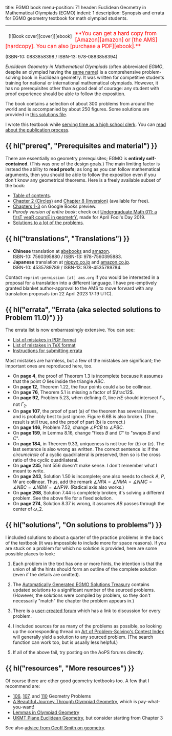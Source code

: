title: EGMO book
menu-position: 71
header: Euclidean Geometry in Mathematical Olympiads (EGMO)
indent: 1
description: Synopsis and errata for EGMO geometry textbook for math olympiad students.

---

<span style="float:left;padding:10px;">
[![Book cover][cover]][ebook]
</span>

<span style="color:red; font-size: 120%;">
**You can get a hard copy from [Amazon][amazon] or [the AMS][hardcopy].
You can also [purchase a PDF][ebook].**
</span>

(ISBN-10: 0883858398 / ISBN-13: 978-0883858394)

_Euclidean Geometry in Mathematical Olympiads_ (often abbreviated _EGMO_,
despite an olympiad having the [same name][girls])
is a comprehensive problem-solving book in Euclidean geometry.
It was written for competitive students training for national
or international mathematical olympiads.
However, it has no prerequisites other than a good deal of courage:
any student with proof experience
should be able to follow the exposition.

The book contains a selection of about 300 problems from around the world
and is accompanied by about 250 figures.
Some solutions are provided in [this solutions file][agest].

I wrote this textbook while
[serving time as a high school clerk][fillblank].
You can [read about the publication process][publishing].

## {{ hl("prereq", "Prerequisites and material") }}

There are essentially no geometry prerequisites;
EGMO is **entirely self-contained**.
(This was one of the design goals.)
The main limiting factor is instead the ability to **read proofs**;
as long as you can follow mathematical arguments,
then you should be able to follow the exposition
even if you don't know any geometrical theorems.
Here is a freely available subset of the book:

- [Table of contents][toc].
- [Chapter 2 (Circles)][egmo2] and [Chapter 8 (Inversion)][egmo8]
  (available for free).
- [Chapters 1-3][googlebook] on Google Books preview.
- _Parody version of entire book_: check out
  [Undergraduate Math 011: a firsT yeaR coursE in geometrY](textbooks/tr011ey.pdf),
  made for April Fool's Day 2019.
- [Solutions to a lot of the problems][agest].

## {{ hl("translations", "Translations") }}

- **Chinese** translation at
  [abebooks](https://www.abebooks.com/Euclidean-Geometry-Mathematical-OlympiadChinese-Edition-MEI/31089552348/bd)
  and [amazon](https://www.amazon.com/Euclidean-Geometry-Mathematical-Olympiad-Chinese/dp/7560395880).<br />
  ISBN-10: 7560395880 / ISBN-13: 978-7560395883.
- **Japanese** translation at
  [nippyo.co.jp](https://www.nippyo.co.jp/shop/book/8967.html)
  and [amazon.co.jp](https://www.amazon.co.jp/dp/4535789789).<br />
  ISBN-10: 4535789789 / ISBN-13: 978-4535789784.

Contact `reprint-permission [at] ams.org` if you would be interested in
a proposal for a translation into a different language.
I have pre-emptively granted blanket author-approval to the AMS
to move forward with any translation proposals (on 22 April 2023 17:19 UTC).

## {{ hl("errata", "Errata (aka selected solutions to Problem 11.0)") }}

The errata list is now embarrassingly extensive. You can see:

- [List of mistakes in PDF format](upload/geombook-errata.pdf)
- [List of mistakes in TeX format](https://github.com/vEnhance/egmo-book-errata)
- [Instructions for submitting errata](https://github.com/vEnhance/egmo-book-errata#submitting-more-errata)

Most mistakes are harmless, but a few of the mistakes are significant;
the important ones are reproduced here, too.

- On **page 4**, the proof of Theorem 1.3 is incomplete
  because it assumes that the point $O$ lies inside the triangle $ABC$.
- On **page 12**, Theorem 1.22, the four points could also be collinear.
- On **page 76**, Theorem 5.1 is missing a factor of $\frac12$.
- On **page 92**, Problem 5.23, when defining $G$, line $HE$ should intersect
  $\Gamma_1$, not $\Gamma_2$.
- On **page 107**, the proof of part (a) of the theorem
  has several issues, and is probably best to just ignore.
  Figure 6.6B is also broken.
  (The result is still true, and the proof of part (b) is correct.)
- On **page 146**, Problem 7.52, change $\angle PCB$ to $\angle PBC$.
- On **page 159**, in Lemma 8.16,
  change "fixes $B$ and $C$" to "swaps $B$ and $C$".
- On **page 184**, in Theorem 9.33, uniqueness is not true for (b) or (c).
  The last sentence is also wrong as written. The correct sentence is:
  if the _circumcircle_ of a cyclic quadrilateral is preserved,
  then so is the cross ratio of the cyclic quadrilateral.
- On **page 235**, hint 556 doesn't make sense.
  I don't remember what I meant to write.
- On **page 243**, Solution 1.50 is incomplete;
  one also needs to check $A$, $P$, $W$ are collinear.
  Thus, add the remark $\measuredangle NPA = \measuredangle NMA = \measuredangle NMC = \measuredangle NBC = \measuredangle NBW = \measuredangle NPW$.
  (Radical axis also works.)
- On **page 268**, Solution 7.44 is completely broken; it's solving a different
  problem. See the above file for a fixed solution.
- On **page 274**, Solution 8.37 is wrong, it assumes $AB$ passes through the center of $\omega\_2$.

## {{ hl("solutions", "On solutions to problems") }}

I included solutions to about a quarter of the
practice problems in the back of the textbook
(it was impossible to include more for space reasons).
If you are stuck on a problem for which no solution is provided,
here are some possible places to look:

1. Each problem in the text has one or more hints,
   the intention is that the union of all the hints
   should form an outline of the complete solution
   (even if the details are omitted).

2. The [Automatically Generated EGMO Solutions Treasury][agest]
   contains updated solutions to a significant number of the sourced problems.
   (However, the solutions were compiled by problem,
   so they don't necessarily "match" the chapter the problem appears in.)

3. There is a [user-created forum][userforum]
   which has a link to discussion for every problem.

4. I included sources for as many of the problems as possible,
   so looking up the corresponding thread on
   [Art of Problem-Solving's Contest Index][contests]
   will generally yield a solution to any sourced problem.
   (The search function can work too, but is usually less helpful.)

5. If all of the above fail, try posting on the AoPS forums directly.

[userforum]: https://artofproblemsolving.com/community/c618937h1605831_egmo_problem_discussions_links
[agest]: upload/AGEST.pdf

## {{ hl("resources", "More resources") }}

Of course there are other good geometry textbooks too.
A few that I recommend are:

- [106][106], [107][107], and [110][110] Geometry Problems
- [A Beautiful Journey Through Olympiad Geometry][stefan], which is pay-what-you-want!
- [Lemmas in Olympiad Geometry][log]
- [UKMT Plane Euclidean Geometry][ukmt], but consider starting from Chapter 3

See also [advice from Geoff Smith on geometry](https://people.bath.ac.uk/masgcs/geo.pdf).

[106]: https://www.awesomemath.org/product/106-geometry-problems-from-amsp/
[107]: https://www.awesomemath.org/product/107-geometry-problems-from-amy/
[110]: https://bookstore.ams.org/xyz-14/
[log]: https://www.awesomemath.org/product/lemmas-in-olympiad-geometry/
[stefan]: https://www.olympiadgeometry.com/
[ukmt]: https://shop.ukmt.org.uk/ukmt-books/plane-euclidean-geometry
[ebook]: https://bookstore.ams.org/prb-27/
[cover]: https://www.maa.org/sites/default/files/images/ebooks/problem_books/EGMO.png
[egmo2]: https://www.maa.org/sites/default/files/pdf/ebooks/pdf/EGMO_chapter2.pdf
[egmo8]: https://www.maa.org/sites/default/files/pdf/ebooks/pdf/EGMO_chapter8.pdf
[googlebook]: https://books.google.com/books?id=47UaDAAAQBAJ&lpg=PP1&pg=PP1#v=onepage&q&f=false
[amazon]: https://smile.amazon.com/Euclidean-Geometry-Mathematical-Olympiads-Problem/dp/0883858398?ie=UTF8&*Version*=1&*entries*=0
[hardcopy]: https://bookstore.ams.org/prb-27/
[girls]: https://www.egmo.org/
[contests]: https://artofproblemsolving.com/community/c13_contests
[fillblank]: https://blog.evanchen.cc/2016/05/27/fill-in-the-blank/
[publishing]: https://blog.evanchen.cc/2016/11/11/notes-on-publishing-my-textbook/
[toc]: https://www.maa.org/sites/default/files/pdf/pubs/books/EGMO_TOC.pdf
